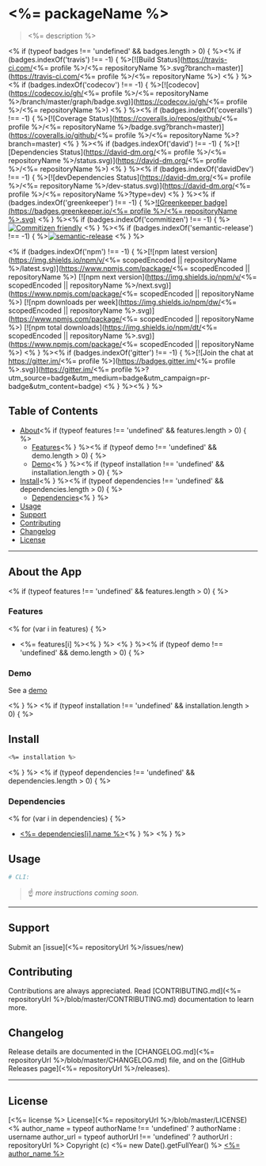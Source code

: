 # <%= packageName %>

> <%= description %>
<!-- markdownlint-disable -->
<%
if (typeof badges !== 'undefined' && badges.length > 0) {
  %><%
  if (badges.indexOf('travis') !== -1) {
    %>[![Build Status](https://travis-ci.com/<%= profile %>/<%= repositoryName %>.svg?branch=master)](https://travis-ci.com/<%= profile %>/<%= repositoryName %>)&nbsp;<%
  } %><%
  if (badges.indexOf('codecov') !== -1) {
    %>[![codecov](https://codecov.io/gh/<%= profile %>/<%= repositoryName %>/branch/master/graph/badge.svg)](https://codecov.io/gh/<%= profile %>/<%= repositoryName %>)&nbsp;<%
  } %><%
  if (badges.indexOf('coveralls') !== -1) {
    %>[![Coverage Status](https://coveralls.io/repos/github/<%= profile %>/<%= repositoryName %>/badge.svg?branch=master)](https://coveralls.io/github/<%= profile %>/<%= repositoryName %>?branch=master)&nbsp;<%
  } %><%
  if (badges.indexOf('david') !== -1) {
    %>[![Dependencies Status](https://david-dm.org/<%= profile %>/<%= repositoryName %>/status.svg)](https://david-dm.org/<%= profile %>/<%= repositoryName %>)&nbsp;<%
  } %><%
  if (badges.indexOf('davidDev') !== -1) {
    %>[![devDependencies Status](https://david-dm.org/<%= profile %>/<%= repositoryName %>/dev-status.svg)](https://david-dm.org/<%= profile %>/<%= repositoryName %>?type=dev)&nbsp;<%
  } %><%
  if (badges.indexOf('greenkeeper') !== -1) {
    %>[![Greenkeeper badge](https://badges.greenkeeper.io/<%= profile %>/<%= repositoryName %>.svg)](https://greenkeeper.io/)&nbsp;<%
  } %><%
  if (badges.indexOf('commitizen') !== -1) {
    %>[![Commitizen friendly](https://img.shields.io/badge/commitizen-friendly-brightgreen.svg)](http://commitizen.github.io/cz-cli/)&nbsp;<%
  } %><%
  if (badges.indexOf('semantic-release') !== -1) {
    %>[![semantic-release](https://img.shields.io/badge/%20%20%F0%9F%93%A6%F0%9F%9A%80-semantic--release-e10079.svg)](https://github.com/semantic-release/semantic-release)&nbsp;<%
  } %>

<%
  if (badges.indexOf('npm') !== -1) {
    %>[![npm latest version](https://img.shields.io/npm/v/<%= scopedEncoded || repositoryName %>/latest.svg)](https://www.npmjs.com/package/<%= scopedEncoded || repositoryName %>)&nbsp;[![npm next version](https://img.shields.io/npm/v/<%= scopedEncoded || repositoryName %>/next.svg)](https://www.npmjs.com/package/<%= scopedEncoded || repositoryName %>)&nbsp;[![npm downloads per week](https://img.shields.io/npm/dw/<%= scopedEncoded || repositoryName %>.svg)](https://www.npmjs.com/package/<%= scopedEncoded || repositoryName %>)&nbsp;[![npm total downloads](https://img.shields.io/npm/dt/<%= scopedEncoded || repositoryName %>.svg)](https://www.npmjs.com/package/<%= scopedEncoded || repositoryName %>)&nbsp;<%
  } %><%
  if (badges.indexOf('gitter') !== -1) {
    %>[![Join the chat at https://gitter.im/<%= profile %>](https://badges.gitter.im/<%= profile %>.svg)](https://gitter.im/<%= profile %>?utm_source=badge&utm_medium=badge&utm_campaign=pr-badge&utm_content=badge)&nbsp;<%
  } %><%
} %>

## Table of Contents

- [About](#about)<% if (typeof features !== 'undefined' && features.length > 0) { %>
  - [Features](#features)<% } %><% if (typeof demo !== 'undefined' && demo.length > 0) { %>
  - [Demo](#demo)<% } %><% if (typeof installation !== 'undefined' && installation.length > 0) { %>
- [Install](#install)<% } %><% if (typeof dependencies !== 'undefined' && dependencies.length > 0) { %>
  - [Dependencies](#dependencies)<% } %>
- [Usage](#usage)
- [Support](#support)
- [Contributing](#contributing)
- [Changelog](#changelog)
- [License](#license)

---

## About the App <a id="about"></a>
<% if (typeof features !== 'undefined' && features.length > 0) { %>
### Features <a id="features"></a>

<% for (var i in features) { %>
- <%= features[i] %><% } %>
<% } %><% if (typeof demo !== 'undefined' && demo.length > 0) { %>
### Demo <a id="demo"></a>

See a [demo](<%= demo %>)

<% } %>
<% if (typeof installation !== 'undefined' && installation.length > 0) { %>
## Install <a id="install"></a>

```sh
<%= installation %>
```
<% } %>
<% if (typeof dependencies !== 'undefined' && dependencies.length > 0) { %>
### Dependencies <a id="dependencies"></a>

<% for (var i in dependencies) { %>
- [<%= dependencies[i].name %>](<%= dependencies[i].url %>)<% } %>
<% } %>

## Usage <a id="usage"></a>

```sh
# CLI:
```

> :point_up: _more instructions coming soon._

---

## Support <a id="support"></a>

Submit an [issue](<%= repositoryUrl %>/issues/new)

## Contributing <a id="contributing"></a>

Contributions are always appreciated. Read [CONTRIBUTING.md](<%= repositoryUrl %>/blob/master/CONTRIBUTING.md) documentation to learn more.

## Changelog <a id="changelog"></a>

Release details are documented in the [CHANGELOG.md](<%= repositoryUrl %>/blob/master/CHANGELOG.md) file, and on the [GitHub Releases page](<%= repositoryUrl %>/releases).

---

## License <a id="license"></a>

[<%= license %> License](<%= repositoryUrl %>/blob/master/LICENSE)
<%
author_name = typeof authorName !== 'undefined' ? authorName : username
author_url = typeof authorUrl !== 'undefined' ? authorUrl : repositoryUrl
%>
Copyright (c) <%= new Date().getFullYear() %> [<%= author_name %>](<%= author_url %>)
